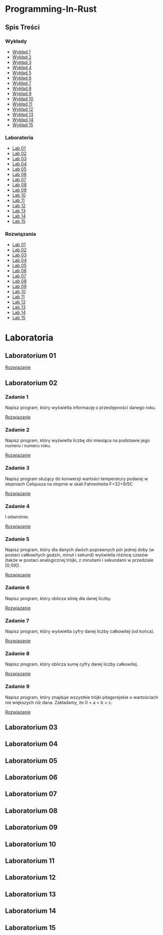 # Programming-In-Rust

## Spis Treści

### Wykłady

- [Wykład 1](https://github.com/tukarp/Programming-In-Rust/tree/main/Wyk%C5%82ady/Wyk%C5%82ad%2001)
- [Wykład 2](https://github.com/tukarp/Programming-In-Rust/tree/main/Wyk%C5%82ady/Wyk%C5%82ad%2002)
- [Wykład 3](https://github.com/tukarp/Programming-In-Rust/tree/main/Wyk%C5%82ady/Wyk%C5%82ad%2003)
- [Wykład 4](https://github.com/tukarp/Programming-In-Rust/tree/main/Wyk%C5%82ady/Wyk%C5%82ad%2004)
- [Wykład 5](https://github.com/tukarp/Programming-In-Rust/tree/main/Wyk%C5%82ady/Wyk%C5%82ad%2005)
- [Wykład 6](https://github.com/tukarp/Programming-In-Rust/tree/main/Wyk%C5%82ady/Wyk%C5%82ad%2006)
- [Wykład 7](https://github.com/tukarp/Programming-In-Rust/tree/main/Wyk%C5%82ady/Wyk%C5%82ad%2007)
- [Wykład 8](https://github.com/tukarp/Programming-In-Rust/tree/main/Wyk%C5%82ady/Wyk%C5%82ad%2008)
- [Wykład 9](https://github.com/tukarp/Programming-In-Rust/tree/main/Wyk%C5%82ady/Wyk%C5%82ad%2009)
- [Wykład 10](https://github.com/tukarp/Programming-In-Rust/tree/main/Wyk%C5%82ady/Wyk%C5%82ad%2010)
- [Wykład 11](https://github.com/tukarp/Programming-In-Rust/tree/main/Wyk%C5%82ady/Wyk%C5%82ad%2011)
- [Wykład 12](https://github.com/tukarp/Programming-In-Rust/tree/main/Wyk%C5%82ady/Wyk%C5%82ad%2012)
- [Wykład 13](https://github.com/tukarp/Programming-In-Rust/tree/main/Wyk%C5%82ady/Wyk%C5%82ad%2013)
- [Wykład 14](https://github.com/tukarp/Programming-In-Rust/tree/main/Wyk%C5%82ady/Wyk%C5%82ad%2014)
- [Wykład 15](https://github.com/tukarp/Programming-In-Rust/tree/main/Wyk%C5%82ady/Wyk%C5%82ad%2015)

### Laboratoria

- [Lab 01](#laboratorium-01)
- [Lab 02](#laboratorium-02)
- [Lab 03](#laboratorium-03)
- [Lab 04](#laboratorium-04)
- [Lab 05](#laboratorium-05)
- [Lab 06](#laboratorium-06)
- [Lab 07](#laboratorium-07)
- [Lab 08](#laboratorium-08)
- [Lab 09](#laboratorium-09)
- [Lab 10](#laboratorium-10)
- [Lab 11](#laboratorium-11)
- [Lab 12](#laboratorium-12)
- [Lab 13](#laboratorium-13)
- [Lab 14](#laboratorium-14)
- [Lab 15](#laboratorium-15)

### Rozwiązania

- [Lab 01](https://github.com/tukarp/Programming-In-Rust/tree/main/Laboratoria/Lab%2001)
- [Lab 02](https://github.com/tukarp/Programming-In-Rust/tree/main/Laboratoria/Lab%2002)
- [Lab 03](https://github.com/tukarp/Programming-In-Rust/tree/main/Laboratoria/Lab%2003)
- [Lab 04](https://github.com/tukarp/Programming-In-Rust/tree/main/Laboratoria/Lab%2004)
- [Lab 05](https://github.com/tukarp/Programming-In-Rust/tree/main/Laboratoria/Lab%2005)
- [Lab 06](https://github.com/tukarp/Programming-In-Rust/tree/main/Laboratoria/Lab%2006)
- [Lab 07](https://github.com/tukarp/Programming-In-Rust/tree/main/Laboratoria/Lab%2007)
- [Lab 08](https://github.com/tukarp/Programming-In-Rust/tree/main/Laboratoria/Lab%2008)
- [Lab 09](https://github.com/tukarp/Programming-In-Rust/tree/main/Laboratoria/Lab%2009)
- [Lab 10](https://github.com/tukarp/Programming-In-Rust/tree/main/Laboratoria/Lab%2010)
- [Lab 11](https://github.com/tukarp/Programming-In-Rust/tree/main/Laboratoria/Lab%2011)
- [Lab 12](https://github.com/tukarp/Programming-In-Rust/tree/main/Laboratoria/Lab%2012)
- [Lab 13](https://github.com/tukarp/Programming-In-Rust/tree/main/Laboratoria/Lab%2013)
- [Lab 14](https://github.com/tukarp/Programming-In-Rust/tree/main/Laboratoria/Lab%2014)
- [Lab 15](https://github.com/tukarp/Programming-In-Rust/tree/main/Laboratoria/Lab%2015)

# Laboratoria

## Laboratorium 01

[Rozwiązanie](https://github.com/tukarp/Programming-In-Rust/blob/main/Laboratoria/Lab%2001/Zadanie%.rs)

## Laboratorium 02

### Zadanie 1

Napisz program, który wyświetla informację o przestępności danego roku.

[Rozwiązanie](https://github.com/tukarp/Programming-In-Rust/blob/main/Laboratoria/Lab%2002/Zadanie%201.rs)

### Zadanie 2

Napisz program, który wyświetla liczbę dni miesiąca na podstawie jego numeru i numeru roku.

[Rozwiązanie](https://github.com/tukarp/Programming-In-Rust/blob/main/Laboratoria/Lab%2002/Zadanie%202.rs)

### Zadanie 3

Napisz program służący do konwersji wartości temperatury podanej w stopniach Celsjusza na stopnie w skali Fahrenheita
F=32+9/5C

[Rozwiązanie](https://github.com/tukarp/Programming-In-Rust/blob/main/Laboratoria/Lab%2002/Zadanie%203.rs)

### Zadanie 4

I odwrotnie.

[Rozwiązanie](https://github.com/tukarp/Programming-In-Rust/blob/main/Laboratoria/Lab%2002/Zadanie%204.rs)

### Zadanie 5

Napisz program, który dla danych dwóch poprawnych pór jednej doby (w postaci całkowitych godzin, minut i sekund) wyświetla różnicę czasów (także w postaci analogicznej trójki, z minutami i sekundami w przedziale [0;59]).

[Rozwiązanie](https://github.com/tukarp/Programming-In-Rust/blob/main/Laboratoria/Lab%2002/Zadanie%205.rs)

### Zadanie 6

Napisz program, który oblicza silnię dla danej liczby.

[Rozwiązanie](https://github.com/tukarp/Programming-In-Rust/blob/main/Laboratoria/Lab%2002/Zadanie%206.rs)

### Zadanie 7

Napisz program, który wyświetla cyfry danej liczby całkowitej (od końca).

[Rozwiązanie](https://github.com/tukarp/Programming-In-Rust/blob/main/Laboratoria/Lab%2002/Zadanie%207.rs)

### Zadanie 8

Napisz program, który oblicza sumę cyfry danej liczby całkowitej.

[Rozwiązanie](https://github.com/tukarp/Programming-In-Rust/blob/main/Laboratoria/Lab%2002/Zadanie%208.rs)

### Zadanie 9

Napisz program, który znajduje wszystkie trójki pitagorejskie o wartościach nie większych niż dana.
Zakładamy, że 0 < a < b < c.

[Rozwiązanie](https://github.com/tukarp/Programming-In-Rust/blob/main/Laboratoria/Lab%2001/Zadanie%209.rs)

## Laboratorium 03

## Laboratorium 04

## Laboratorium 05

## Laboratorium 06

## Laboratorium 07

## Laboratorium 08

## Laboratorium 09

## Laboratorium 10

## Laboratorium 11

## Laboratorium 12

## Laboratorium 13

## Laboratorium 14

## Laboratorium 15
